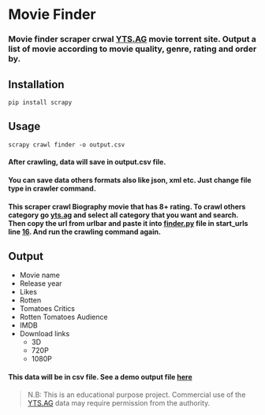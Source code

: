 # Movie Finder

### Movie finder scraper crwal **[YTS.AG](https://yts.ag/)** movie torrent site. Output a list of movie according to movie quality, genre, rating and order by.

## Installation

    pip install scrapy

## Usage
    scrapy crawl finder -o output.csv


#### After crawling, data will save in **output.csv** file.

#### You can save data others formats also like json, xml etc. Just change file type in crawler command.


#### This scraper crawl Biography movie that has 8+ rating. To crawl others category go [yts.ag](https://yts.ag/browse-movies) and select all category that you want and search. Then copy the url from urlbar and paste it into **[finder.py](https://github.com/FarhadurFahim/movie_finder/blob/master/movie_finder/spiders/finder.py#)** file in **start_urls** line [16](https://github.com/FarhadurFahim/movie_finder/blob/master/movie_finder/spiders/finder.py#L16). And run the crawling command again.


## Output

* Movie name
* Release year
* Likes
* Rotten
* Tomatoes Critics
* Rotten Tomatoes Audience
* IMDB
* Download links
    * 3D
    * 720P
    * 1080P


#### This data will be in csv file. See a demo output file [here](https://gist.github.com/FarhadurFahim/03aabf084744a834a17ffc4baaaa364d)


>N.B: This is an educational purpose project. Commercial use of the [YTS.AG](yts.ag)  data may require permission from the authority.
